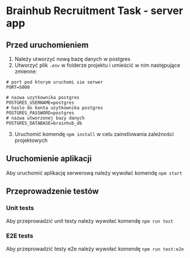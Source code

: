 # Brainhub Recruitment Task - server app

## Przed uruchomieniem

1. Należy utworzyć nową bazę danych w postgres
2. Utworzyć plik `.env` w folderze projektu i umieścić w nim następujące zmienne:

```
# port pod ktorym uruchomi sie serwer
PORT=5000

# nazwa uzytkownika postgres
POSTGRES_USERNAME=postgres
# haslo do konta uzytkownika postgres
POSTGRES_PASSWORD=postgres
# nazwa utworzonej bazy danych
POSTGRES_DATABASE=brainhub_db
```

3. Uruchomić komendę `npm install` w celu zainstlowania zależności projektowych

## Uruchomienie aplikacji

Aby uruchomić aplikację serwerową należy wywołać komendę `npm start`

## Przeprowadzenie testów

### Unit tests

Aby przeprowadzić unit testy należy wywołać komendę `npm run test`

### E2E tests

Aby przeprowadzić testy e2e należy wywołać komendę `npm run test:e2e`
